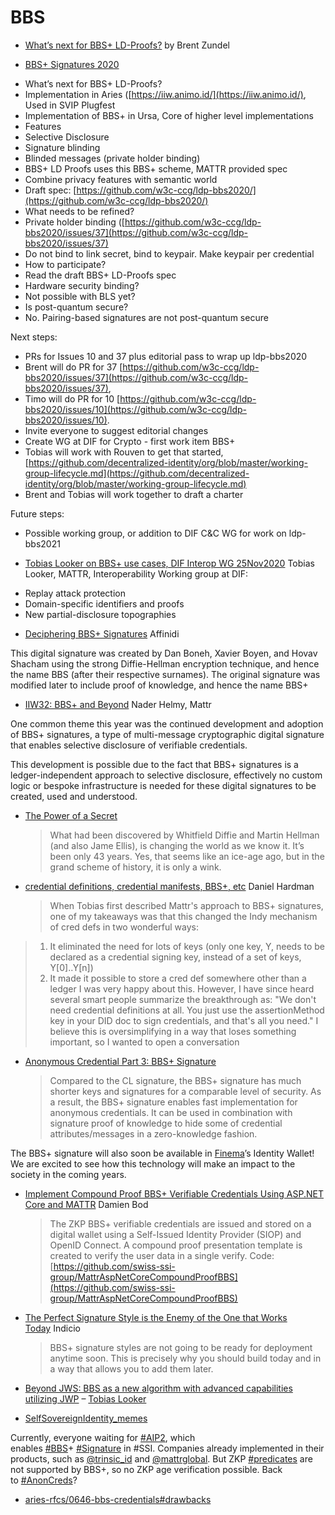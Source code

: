 # BBS

* [What’s next for BBS+ LD-Proofs?](https://iiw.idcommons.net/13B/_What%2527s_next_for_BBS%252B_LD-Proofs%253F) by Brent Zundel

* [BBS+ Signatures 2020](https://w3c-ccg.github.io/ldp-bbs2020/)

- What’s next for BBS+ LD-Proofs?
- Implementation in Aries ([https://iiw.animo.id/](https://iiw.animo.id/), Used in SVIP Plugfest
- Implementation of BBS+ in Ursa, Core of higher level implementations
- Features
- Selective Disclosure
- Signature blinding
- Blinded messages (private holder binding)
- BBS+ LD Proofs uses this BBS+ scheme, MATTR provided spec
- Combine privacy features with semantic world
- Draft spec: [https://github.com/w3c-ccg/ldp-bbs2020/](https://github.com/w3c-ccg/ldp-bbs2020/)
- What needs to be refined?
- Private holder binding ([https://github.com/w3c-ccg/ldp-bbs2020/issues/37](https://github.com/w3c-ccg/ldp-bbs2020/issues/37)
- Do not bind to link secret, bind to keypair. Make keypair per credential
- How to participate?
- Read the draft BBS+ LD-Proofs spec
- Hardware security binding?
- Not possible with BLS yet?
- Is post-quantum secure?
- No. Pairing-based signatures are not post-quantum secure

Next steps:

- PRs for Issues 10 and 37 plus editorial pass to wrap up ldp-bbs2020
- Brent will do PR for 37 [https://github.com/w3c-ccg/ldp-bbs2020/issues/37](https://github.com/w3c-ccg/ldp-bbs2020/issues/37),
- Timo will do PR for 10 [https://github.com/w3c-ccg/ldp-bbs2020/issues/10](https://github.com/w3c-ccg/ldp-bbs2020/issues/10).
- Invite everyone to suggest editorial changes
- Create WG at DIF for Crypto - first work item BBS+
- Tobias will work with Rouven to get that started, [https://github.com/decentralized-identity/org/blob/master/working-group-lifecycle.md](https://github.com/decentralized-identity/org/blob/master/working-group-lifecycle.md)
- Brent and Tobias will work together to draft a charter

Future steps:

- Possible working group, or addition to DIF C&C WG for work on ldp-bbs2021
* [Tobias Looker on BBS+ use cases, DIF Interop WG 25Nov2020](https://www.youtube.com/watch?v=slkbFW6imUk) Tobias Looker, MATTR, Interoperability Working group at DIF:

- Replay attack protection
- Domain-specific identifiers and proofs
- New partial-disclosure topographies

* [Deciphering BBS+ Signatures](https://academy.affinidi.com/deciphering-bbs-signatures-e853bbf437bf) Affinidi

This digital signature was created by Dan Boneh, Xavier Boyen, and Hovav Shacham using the strong Diffie-Hellman encryption technique, and hence the name BBS (after their respective surnames). The original signature was modified later to include proof of knowledge, and hence the name BBS+
* [IIW32: BBS+ and Beyond](https://medium.com/mattr-global/iiw32-bbs-and-beyond-1a41634c15b0) Nader Helmy, Mattr

One common theme this year was the continued development and adoption of BBS+ signatures, a type of multi-message cryptographic digital signature that enables selective disclosure of verifiable credentials.

This development is possible due to the fact that BBS+ signatures is a ledger-independent approach to selective disclosure, effectively no custom logic or bespoke infrastructure is needed for these digital signatures to be created, used and understood.
* [The Power of a Secret](https://trbouma.medium.com/the-power-of-a-secret-c9fa6a404ea3)
  > What had been discovered by Whitfield Diffie and Martin Hellman (and also Jame Ellis), is changing the world as we know it. It’s been only 43 years. Yes, that seems like an ice-age ago, but in the grand scheme of history, it is only a wink.
* [credential definitions, credential manifests, BBS+, etc](https://lists.w3.org/Archives/Public/public-credentials/2021Feb/0010.html) Daniel Hardman
  > When Tobias first described Mattr's approach to BBS+ signatures, one of my takeaways was that this changed the Indy mechanism of cred defs in two wonderful ways:
> 1. It eliminated the need for lots of keys (only one key, Y, needs to be declared as a credential signing key, instead of a set of keys, Y[0]..Y[n])
> 2. It made it possible to store a cred def somewhere other than a ledger
> I was very happy about this.
> However, I have since heard several smart people summarize the breakthrough as: "We don't need credential definitions at all. You just use the assertionMethod key in your DID doc to sign credentials, and that's all you need." I believe this is oversimplifying in a way that loses something important, so I wanted to open a conversation
- [Anonymous Credential Part 3: BBS+ Signature](https://medium.com/finema/anonymous-credential-part-3-bbs-signature-26797721ca74)
  > Compared to the CL signature, the BBS+ signature has much shorter keys and signatures for a comparable level of security. As a result, the BBS+ signature enables fast implementation for anonymous credentials. It can be used in combination with signature proof of knowledge to hide some of credential attributes/messages in a zero-knowledge fashion.

The BBS+ signature will also soon be available in [Finema](https://finema.co/)’s Identity Wallet! We are excited to see how this technology will make an impact to the society in the coming years.
* [Implement Compound Proof BBS+ Verifiable Credentials Using ASP.NET Core and MATTR](https://damienbod.com/2021/12/13/implement-compound-proof-bbs-verifiable-credentials-using-asp-net-core-and-mattr/) Damien Bod
  > The ZKP BBS+ verifiable credentials are issued and stored on a digital wallet using a Self-Issued Identity Provider (SIOP) and OpenID Connect. A compound proof presentation template is created to verify the user data in a single verify.
  > Code: [https://github.com/swiss-ssi-group/MattrAspNetCoreCompoundProofBBS](https://github.com/swiss-ssi-group/MattrAspNetCoreCompoundProofBBS)
* [The Perfect Signature Style is the Enemy of the One that Works Today](https://indicio.tech/the-perfect-signature-style-is-the-enemy-of-the-one-that-works-today/) Indicio
  > BBS+ signature styles are not going to be ready for deployment anytime soon. This is precisely why you should build today and in a way that allows you to add them later.
- [Beyond JWS: BBS as a new algorithm with advanced capabilities utilizing JWP](https://datatracker.ietf.org/meeting/114/materials/slides-114-jwp-beyond-jws-bbs-00) – [Tobias Looker](https://twitter.com/tplooker)
* [SelfSovereignIdentity_memes](https://twitter.com/SSI_by_memes/status/1578045600833994755)

Currently, everyone waiting for [#AIP2](https://twitter.com/hashtag/AIP2), which enables [#BBS](https://twitter.com/hashtag/BBS)+ [#Signature](https://twitter.com/hashtag/Signature) in #SSI. Companies already implemented in their products, such as [@trinsic_id](https://twitter.com/trinsic_id) and [@mattrglobal](https://twitter.com/mattrglobal). But ZKP [#predicates](https://twitter.com/hashtag/predicates) are not supported by BBS+, so no ZKP age verification possible. Back to [#AnonCreds](https://twitter.com/hashtag/AnonCreds)?
- [aries-rfcs/0646-bbs-credentials#drawbacks](https://github.com/hyperledger/aries-rfcs/tree/main/features/0646-bbs-credentials%23drawbacks)
